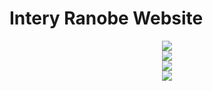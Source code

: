 # Intery Ranobe Website

<div align="center">
  <img src="https://media.giphy.com/media/KUlD98jeXLAytbSU0f/giphy.gif" />
  </br>
  <img src="https://media.giphy.com/media/MPsBqIImq9Nl9h6MN5/giphy.gif" />
  </br>
  <img src="https://media.giphy.com/media/8vkeZUSi8hriKhY3RP/giphy.gif" />
  </br>
  <img src="https://media.giphy.com/media/koJWicQhnpzKjHCSZ8/giphy.gif" />
  </br>
</div>
